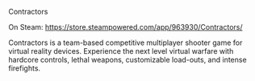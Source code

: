 Contractors

On Steam: https://store.steampowered.com/app/963930/Contractors/

Contractors is a team-based competitive multiplayer shooter game for virtual reality devices. Experience the next level virtual warfare with hardcore controls, lethal weapons, customizable load-outs, and intense firefights.